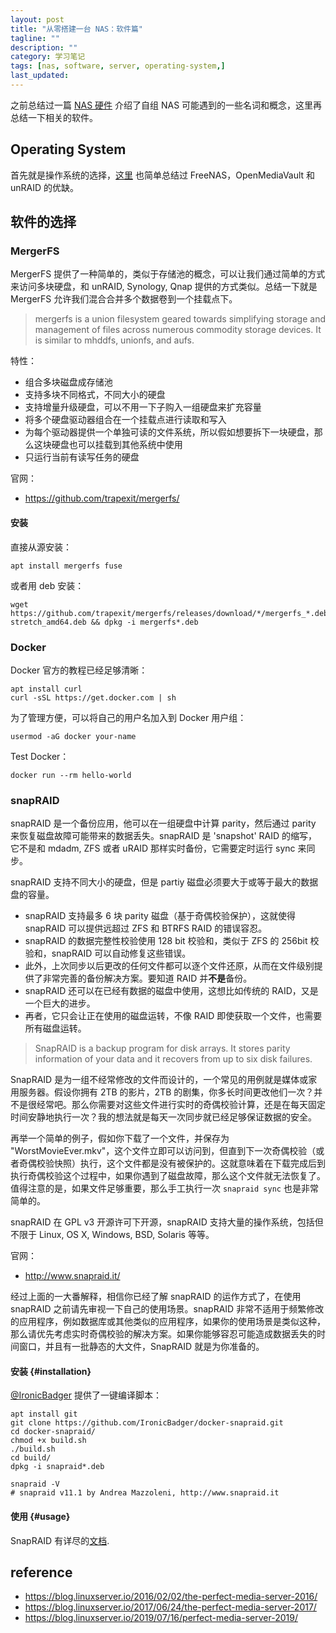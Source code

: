 ```yaml
---
layout: post
title: "从零搭建一台 NAS：软件篇"
tagline: ""
description: ""
category: 学习笔记
tags: [nas, software, server, operating-system,]
last_updated:
---
```


之前总结过一篇 [NAS 硬件](/post/2018/12/build-nas-from-scratch.html) 介绍了自组 NAS 可能遇到的一些名词和概念，这里再总结一下相关的软件。

## Operating System
首先就是操作系统的选择，[这里](/post/2020/02/nas-operating-system-choice.html) 也简单总结过 FreeNAS，OpenMediaVault 和 unRAID 的优缺。

## 软件的选择

### MergerFS
MergerFS 提供了一种简单的，类似于存储池的概念，可以让我们通过简单的方式来访问多块硬盘，和 unRAID, Synology, Qnap 提供的方式类似。总结一下就是 MergerFS 允许我们混合合并多个数据卷到一个挂载点下。

> mergerfs is a union filesystem geared towards simplifying storage and management of files across numerous commodity storage devices. It is similar to mhddfs, unionfs, and aufs.

特性：

- 组合多块磁盘成存储池
- 支持多块不同格式，不同大小的硬盘
- 支持增量升级硬盘，可以不用一下子购入一组硬盘来扩充容量
- 将多个硬盘驱动器组合在一个挂载点进行读取和写入
- 为每个驱动器提供一个单独可读的文件系统，所以假如想要拆下一块硬盘，那么这块硬盘也可以挂载到其他系统中使用
- 只运行当前有读写任务的硬盘

官网：

- <https://github.com/trapexit/mergerfs/>

#### 安装
直接从源安装：

	apt install mergerfs fuse

或者用 deb 安装：

	wget https://github.com/trapexit/mergerfs/releases/download/*/mergerfs_*.debian-stretch_amd64.deb && dpkg -i mergerfs*.deb

### Docker

Docker 官方的教程已经足够清晰：

	apt install curl
	curl -sSL https://get.docker.com | sh

为了管理方便，可以将自己的用户名加入到 Docker 用户组：

	usermod -aG docker your-name

Test Docker：

	docker run --rm hello-world


### snapRAID
snapRAID 是一个备份应用，他可以在一组硬盘中计算 parity，然后通过 parity 来恢复磁盘故障可能带来的数据丢失。snapRAID 是 'snapshot' RAID 的缩写，它不是和 mdadm, ZFS 或者 uRAID 那样实时备份，它需要定时运行 sync 来同步。

snapRAID 支持不同大小的硬盘，但是 partiy 磁盘必须要大于或等于最大的数据盘的容量。

- snapRAID 支持最多 6 块 parity 磁盘（基于奇偶校验保护），这就使得 snapRAID 可以提供远超过 ZFS 和 BTRFS RAID 的错误容忍。
- snapRAID 的数据完整性校验使用 128 bit 校验和，类似于 ZFS 的 256bit 校验和，snapRAID 可以自动修复这些错误。
- 此外，上次同步以后更改的任何文件都可以逐个文件还原，从而在文件级别提供了非常完善的备份解决方案。要知道 RAID 并**不是**备份。
- snapRAID 还可以在已经有数据的磁盘中使用，这想比如传统的 RAID，又是一个巨大的进步。
- 再者，它只会让正在使用的磁盘运转，不像 RAID 即使获取一个文件，也需要所有磁盘运转。

> SnapRAID is a backup program for disk arrays. It stores parity information of your data and it recovers from up to six disk failures.

SnapRAID 是为一组不经常修改的文件而设计的，一个常见的用例就是媒体或家用服务器。假设你拥有 2TB 的影片，2TB 的剧集，你多长时间更改他们一次？并不是很经常吧。那么你需要对这些文件进行实时的奇偶校验计算，还是在每天固定时间安静地执行一次？我的想法就是每天一次同步就已经足够保证数据的安全。

再举一个简单的例子，假如你下载了一个文件，并保存为 "WorstMovieEver.mkv"，这个文件立即可以访问到，但直到下一次奇偶校验（或者奇偶校验快照）执行，这个文件都是没有被保护的。这就意味着在下载完成后到执行奇偶校验这个过程中，如果你遇到了磁盘故障，那么这个文件就无法恢复了。值得注意的是，如果文件足够重要，那么手工执行一次 `snapraid sync` 也是非常简单的。

snapRAID 在 GPL v3 开源许可下开源，snapRAID 支持大量的操作系统，包括但不限于 Linux, OS X, Windows, BSD, Solaris 等等。

官网：

- <http://www.snapraid.it/>

经过上面的一大番解释，相信你已经了解 snapRAID 的运作方式了，在使用 snapRAID 之前请先审视一下自己的使用场景。snapRAID 非常不适用于频繁修改的应用程序，例如数据库或其他类似的应用程序，如果你的使用场景是类似这种，那么请优先考虑实时奇偶校验的解决方案。如果你能够容忍可能造成数据丢失的时间窗口，并且有一批静态的大文件，SnapRAID 就是为你准备的。

#### 安装 {#installation}
[@IronicBadger](https://twitter.com/IronicBadger) 提供了一键编译脚本：

    apt install git
    git clone https://github.com/IronicBadger/docker-snapraid.git
    cd docker-snapraid/
    chmod +x build.sh
    ./build.sh
    cd build/
    dpkg -i snapraid*.deb

    snapraid -V
    # snapraid v11.1 by Andrea Mazzoleni, http://www.snapraid.it


#### 使用 {#usage}
SnapRAID 有详尽的[文档](http://www.snapraid.it/manual).

## reference

- <https://blog.linuxserver.io/2016/02/02/the-perfect-media-server-2016/>
- <https://blog.linuxserver.io/2017/06/24/the-perfect-media-server-2017/>
- <https://blog.linuxserver.io/2019/07/16/perfect-media-server-2019/>
